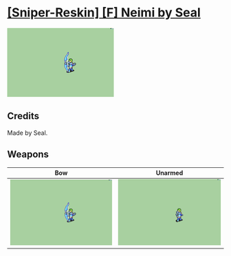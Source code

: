 # [\[Sniper-Reskin\] \[F\] Neimi by Seal](./)
 

<img src="./5.%20Bow/Bow_000.png" alt="[Sniper-Reskin] [F] Neimi by Seal standing" />

## Credits

Made by Seal.

## Weapons
 

|Bow |Unarmed |
|  :---: | :---: |
| <img alt="Bow animation" src="./5.%20Bow/Bow.gif" /> | <img alt="Unarmed animation" src="./8.%20Unarmed/Unarmed.gif" /> |
